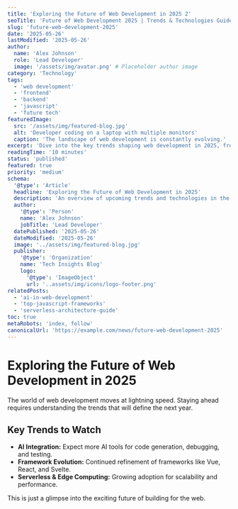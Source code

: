 ```yaml
---
title: 'Exploring the Future of Web Development in 2025 2'
seoTitle: 'Future of Web Development 2025 | Trends & Technologies Guide'
slug: 'future-web-development-2025'
date: '2025-05-26'
lastModified: '2025-05-26'
author:
  name: 'Alex Johnson'
  role: 'Lead Developer'
  image: '/assets/img/avatar.png' # Placeholder author image
category: 'Technology'
tags:
  - 'web development'
  - 'frontend'
  - 'backend'
  - 'javascript'
  - 'future tech'
featuredImage:
  src: '/assets/img/featured-blog.jpg'
  alt: 'Developer coding on a laptop with multiple monitors'
  caption: 'The landscape of web development is constantly evolving.'
excerpt: 'Dive into the key trends shaping web development in 2025, from advancements in JavaScript frameworks to the rise of AI-powered coding assistants and serverless architectures.'
readingTime: '10 minutes'
status: 'published'
featured: true
priority: 'medium'
schema:
  '@type': 'Article'
  headline: 'Exploring the Future of Web Development in 2025'
  description: 'An overview of upcoming trends and technologies in the web development industry for 2025.'
  author:
    '@type': 'Person'
    name: 'Alex Johnson'
    jobTitle: 'Lead Developer'
  datePublished: '2025-05-26'
  dateModified: '2025-05-26'
  image: '../assets/img/featured-blog.jpg'
  publisher:
    '@type': 'Organization'
    name: 'Tech Insights Blog'
    logo:
      '@type': 'ImageObject'
      url: '..assets/img/icons/logo-footer.png'
relatedPosts:
  - 'ai-in-web-development'
  - 'top-javascript-frameworks'
  - 'serverless-architecture-guide'
toc: true
metaRobots: 'index, follow'
canonicalUrl: 'https://example.com/news/future-web-development-2025'
---
```


# Exploring the Future of Web Development in 2025

The world of web development moves at lightning speed. Staying ahead requires understanding the trends that will define the next year.

## Key Trends to Watch

- **AI Integration:** Expect more AI tools for code generation, debugging, and testing.
- **Framework Evolution:** Continued refinement of frameworks like Vue, React, and Svelte.
- **Serverless & Edge Computing:** Growing adoption for scalability and performance.

This is just a glimpse into the exciting future of building for the web.
